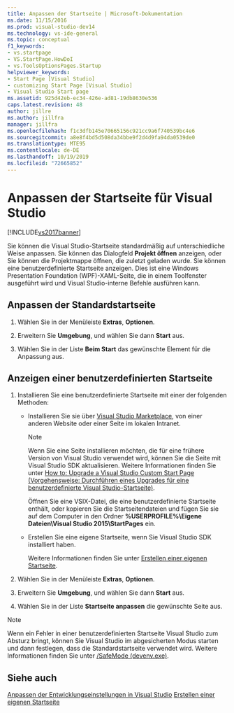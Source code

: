 ```yaml
---
title: Anpassen der Startseite | Microsoft-Dokumentation
ms.date: 11/15/2016
ms.prod: visual-studio-dev14
ms.technology: vs-ide-general
ms.topic: conceptual
f1_keywords:
- vs.startpage
- VS.StartPage.HowDoI
- vs.ToolsOptionsPages.Startup
helpviewer_keywords:
- Start Page [Visual Studio]
- customizing Start Page [Visual Studio]
- Visual Studio Start page
ms.assetid: 925d42eb-ec34-426e-ad81-19db8630e536
caps.latest.revision: 48
author: jillre
ms.author: jillfra
manager: jillfra
ms.openlocfilehash: f1c3dfb145e70665156c921cc9a6f740539bc4e6
ms.sourcegitcommit: a8e8f4bd5d508da34bbe9f2d4d9fa94da0539de0
ms.translationtype: MTE95
ms.contentlocale: de-DE
ms.lasthandoff: 10/19/2019
ms.locfileid: "72665852"
---
```

# <a name="customizing-the-start-page-for-visual-studio"></a>Anpassen der Startseite für Visual Studio
[!INCLUDE[vs2017banner](../includes/vs2017banner.md)]

Sie können die Visual Studio-Startseite standardmäßig auf unterschiedliche Weise anpassen. Sie können das Dialogfeld **Projekt öffnen** anzeigen, oder Sie können die Projektmappe öffnen, die zuletzt geladen wurde. Sie können eine benutzerdefinierte Startseite anzeigen. Dies ist eine Windows Presentation Foundation (WPF)-XAML-Seite, die in einem Toolfenster ausgeführt wird und Visual Studio-interne Befehle ausführen kann.

## <a name="customizing-the-default-start-page"></a>Anpassen der Standardstartseite

1. Wählen Sie in der Menüleiste **Extras**, **Optionen**.

2. Erweitern Sie **Umgebung**, und wählen Sie dann **Start** aus.

3. Wählen Sie in der Liste **Beim Start** das gewünschte Element für die Anpassung aus.

## <a name="show-a-custom-start-page"></a>Anzeigen einer benutzerdefinierten Startseite

1. Installieren Sie eine benutzerdefinierte Startseite mit einer der folgenden Methoden:

    - Installieren Sie sie über [Visual Studio Marketplace](https://marketplace.visualstudio.com/), von einer anderen Website oder einer Seite im lokalen Intranet.

        > [!NOTE]
        > Wenn Sie eine Seite installieren möchten, die für eine frühere Version von Visual Studio verwendet wird, können Sie die Seite mit Visual Studio SDK aktualisieren. Weitere Informationen finden Sie unter [How to: Upgrade a Visual Studio Custom Start Page (Vorgehensweise: Durchführen eines Upgrades für eine benutzerdefinierte Visual Studio-Startseite)](../misc/how-to-upgrade-a-visual-studio-custom-start-page.md).

         Öffnen Sie eine VSIX-Datei, die eine benutzerdefinierte Startseite enthält, oder kopieren Sie die Startseitendateien und fügen Sie sie auf dem Computer in den Ordner **%USERPROFILE%\Eigene Dateien\Visual Studio 2015\StartPages** ein.

    - Erstellen Sie eine eigene Startseite, wenn Sie Visual Studio SDK installiert haben.

         Weitere Informationen finden Sie unter [Erstellen einer eigenen Startseite](../misc/creating-your-own-start-page.md).

2. Wählen Sie in der Menüleiste **Extras**, **Optionen**.

3. Erweitern Sie **Umgebung**, und wählen Sie dann **Start** aus.

4. Wählen Sie in der Liste **Startseite anpassen** die gewünschte Seite aus.

> [!NOTE]
> Wenn ein Fehler in einer benutzerdefinierten Startseite Visual Studio zum Absturz bringt, können Sie Visual Studio im abgesicherten Modus starten und dann festlegen, dass die Standardstartseite verwendet wird. Weitere Informationen finden Sie unter [/SafeMode (devenv.exe)](../ide/reference/safemode-devenv-exe.md).

## <a name="see-also"></a>Siehe auch
 [Anpassen der Entwicklungseinstellungen in Visual Studio](https://msdn.microsoft.com/22c4debb-4e31-47a8-8f19-16f328d7dcd3) [Erstellen einer eigenen Startseite](../misc/creating-your-own-start-page.md)
